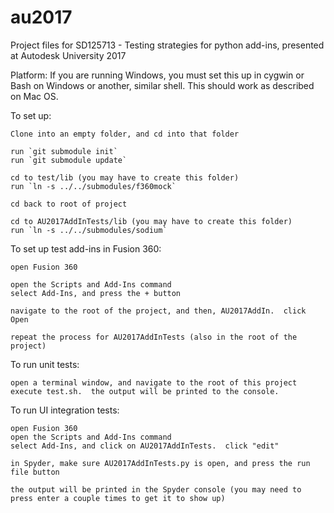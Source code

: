 # au2017
Project files for SD125713 - Testing strategies for python add-ins, presented at Autodesk University 2017

Platform: If you are running Windows, you must set this up in cygwin or Bash on Windows or another, similar shell.  This should work as described on Mac OS.


To set up:

    Clone into an empty folder, and cd into that folder

    run `git submodule init`
    run `git submodule update`

    cd to test/lib (you may have to create this folder)
    run `ln -s ../../submodules/f360mock`

    cd back to root of project

    cd to AU2017AddInTests/lib (you may have to create this folder)
    run `ln -s ../../submodules/sodium`


To set up test add-ins in Fusion 360:

    open Fusion 360

    open the Scripts and Add-Ins command
    select Add-Ins, and press the + button

    navigate to the root of the project, and then, AU2017AddIn.  click Open

    repeat the process for AU2017AddInTests (also in the root of the project)


To run unit tests:

    open a terminal window, and navigate to the root of this project
    execute test.sh.  the output will be printed to the console.


To run UI integration tests:

    open Fusion 360
    open the Scripts and Add-Ins command
    select Add-Ins, and click on AU2017AddInTests.  click "edit"

    in Spyder, make sure AU2017AddInTests.py is open, and press the run file button

    the output will be printed in the Spyder console (you may need to press enter a couple times to get it to show up)
